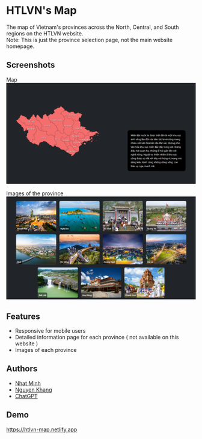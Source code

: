 
# HTLVN's Map

The map of Vietnam's provinces across the North, Central, and South regions on the HTLVN website.<br>
Note: This is just the province selection page, not the main website homepage.

## Screenshots

Map
![Map](assets/Image/README%20Image/Pic%201.png?raw=true)

Images of the province
![Map](assets/Image/README%20Image/Pic%202.png?raw=true)
## Features

- Responsive for mobile users   
- Detailed information page for each province ( not available on this website )
- Images of each province



## Authors

- [Nhat Minh](https://github.com/withoutminh)
- [Nguyen Khang](https://github.com/Yukari-Setsuka)
- [ChatGPT](https://chatgpt.com)


## Demo

https://htlvn-map.netlify.app

